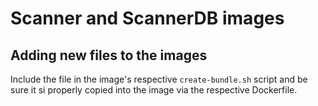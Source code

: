 # Scanner and ScannerDB images

## Adding new files to the images

Include the file in the image's respective `create-bundle.sh` script
and be sure it si properly copied into the image via the respective Dockerfile.
